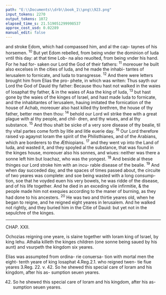 ```yaml
---
path: "E:\\Documents\\drb\\book_1\\png\\923.png"
input_tokens: 2270
output_tokens: 1072
elapsed_time_s: 21.519051299998537
approx_cost_usd: 0.02289
manual_edit: false
---
```

and stroke Edom, which had compassed him, and al the cap-
taynes of his horsemen. <sup>10</sup> But yet Edom rebelled, from being
vnder the dominion of Iuda vntil this day: at that time Lob-
na also reuolted, from being vnder his hand. For he had for-
saken our Lord the God of their fathers: <sup>11</sup> moreouer he built
also excelses in the cities of Iuda, and he made the inhabi-
tantes of Ierusalem to fornicate, and Iuda to transgresse.
<sup>12</sup> And there were letters brought him from Elias the pro-
phete, in which was writen: Thus sayth our Lord the God
of Dauid thy father: Because thou hast not walked in the
waies of Iosaphat thy father, & in the waies of Asa the king
of Iuda, <sup>13</sup> but hast gone by the waies of the kinges of Israel,
and hast made Iuda to fornicate, and the inhabitantes of
Ierusalem, hauing imitated the fornication of the house of
Achab, moreouer also hast killed thy brethren, the house of
thy father, better men then thou: <sup>14</sup> behold our Lord wil
strike thee with a great plague with al thy people, and chil-
dren, and thy wiues, and al thy substance. <sup>15</sup> And thou shalt be
sicke of a very sore disease of thy bealie, til thy vital partes
come forth by litle and litle euerie day. <sup>16</sup> Our Lord therefore
raised vp agaynst Ioram the spirit of the Philisthianes, and of
the Arabians, which are borderers to the Æthiopians. <sup>17</sup> and
they went vp into the Land of Iuda, and wasted it, and they
spoyled al the substance, that was found in the kinges house,
moreouer also his sonnes, and wiues: neither was there a
sonne left him but Ioachaz, who was the yongest. <sup>18</sup> And
beside al these thinges our Lord stroke him with an incu-
rable disease of the bealie. <sup>19</sup> And when day succeded day, and
the spaces of times passed about, the circuite of two yeares
was complete: and soe being wasted with a long consump-
tion, soe that he voyded euen his very bowels, he was ridde
of the disease, and of his life together. And he died in an
exceding vile infirmitie, & the people made him not exequies
according to the maner of burning, as they had done to
his ancesters. <sup>20</sup> He was two and thirtie yeares old, when he
began to reigne, and he reigned eight yeares in Ierusalem.
And he walked not rightly, and they buried him in the Citie
of Dauid: but yet not in the sepulchre of the kinges.

<hr>

CHAP. XXII.

Ochozias reigning one yeare, is slaine together with Ioram king of Israel,
by king Iehu. Athalia killeth the kinges children (one sonne being
saued by his aunt) and vsurpeth the kingdom six yeares.

<aside>Elias was assumpted from ordina-
rie conuersa-
tion with
mortal men
the eight-
tenth yeare of
king Iosaphat
4.Reg.2.1. who
reigned twen-
tie fiue yeares
3.Reg. 22. v.
42. So he
shewed this
special care of
Ioram and his
kingdom,
after his as-
sumption
seuen yeares.</aside>

[^1]: Elias was assumpted from ordina-
rie conuersa-
tion with
mortal men
the eight-
tenth yeare of
king Iosaphat
4.Reg.2.1. who
reigned twen-
tie fiue yeares
3.Reg. 22. v.
42. So he
shewed this
special care of
Ioram and his
kingdom,
after his as-
sumption
seuen yeares.